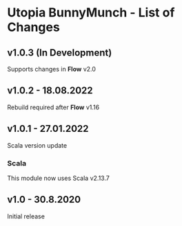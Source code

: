 # Utopia BunnyMunch - List of Changes

## v1.0.3 (In Development)
Supports changes in **Flow** v2.0

## v1.0.2 - 18.08.2022
Rebuild required after **Flow** v1.16

## v1.0.1 - 27.01.2022
Scala version update
### Scala
This module now uses Scala v2.13.7

## v1.0 - 30.8.2020
Initial release
